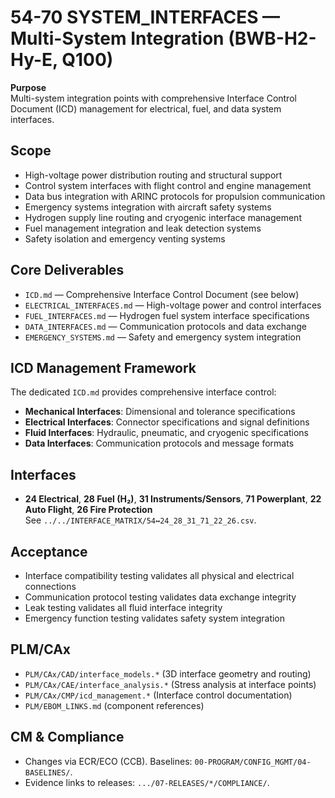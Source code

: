 # 54-70 SYSTEM_INTERFACES — Multi-System Integration (BWB-H2-Hy-E, Q100)

**Purpose**  
Multi-system integration points with comprehensive Interface Control Document (ICD) management for electrical, fuel, and data system interfaces.

## Scope
- High-voltage power distribution routing and structural support
- Control system interfaces with flight control and engine management
- Data bus integration with ARINC protocols for propulsion communication
- Emergency systems integration with aircraft safety systems
- Hydrogen supply line routing and cryogenic interface management
- Fuel management integration and leak detection systems
- Safety isolation and emergency venting systems

## Core Deliverables
- `ICD.md` — Comprehensive Interface Control Document (see below)
- `ELECTRICAL_INTERFACES.md` — High-voltage power and control interfaces
- `FUEL_INTERFACES.md` — Hydrogen fuel system interface specifications
- `DATA_INTERFACES.md` — Communication protocols and data exchange
- `EMERGENCY_SYSTEMS.md` — Safety and emergency system integration

## ICD Management Framework
The dedicated `ICD.md` provides comprehensive interface control:
- **Mechanical Interfaces**: Dimensional and tolerance specifications
- **Electrical Interfaces**: Connector specifications and signal definitions
- **Fluid Interfaces**: Hydraulic, pneumatic, and cryogenic specifications
- **Data Interfaces**: Communication protocols and message formats

## Interfaces
- **24 Electrical**, **28 Fuel (H₂)**, **31 Instruments/Sensors**, **71 Powerplant**, **22 Auto Flight**, **26 Fire Protection**  
See `../../INTERFACE_MATRIX/54↔24_28_31_71_22_26.csv`.

## Acceptance
- Interface compatibility testing validates all physical and electrical connections
- Communication protocol testing validates data exchange integrity
- Leak testing validates all fluid interface integrity
- Emergency function testing validates safety system integration

## PLM/CAx
- `PLM/CAx/CAD/interface_models.*` (3D interface geometry and routing)
- `PLM/CAx/CAE/interface_analysis.*` (Stress analysis at interface points)
- `PLM/CAx/CMP/icd_management.*` (Interface control documentation)
- `PLM/EBOM_LINKS.md` (component references)

## CM & Compliance
- Changes via ECR/ECO (CCB). Baselines: `00-PROGRAM/CONFIG_MGMT/04-BASELINES/`.
- Evidence links to releases: `.../07-RELEASES/*/COMPLIANCE/`.
